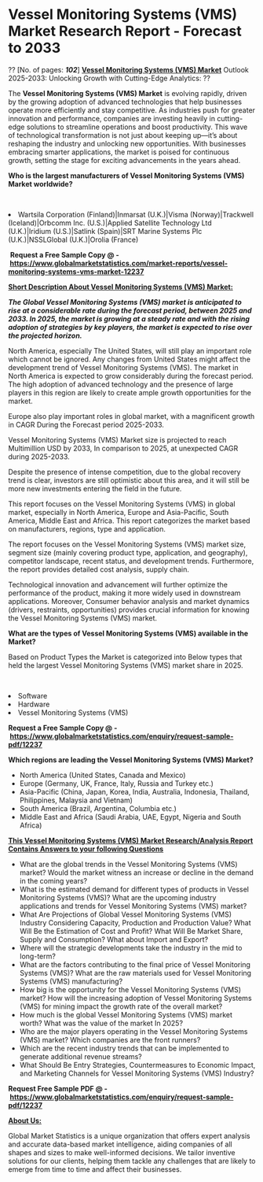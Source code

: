 <H1>Vessel Monitoring Systems (VMS) Market Research Report - Forecast to 2033</H1><p>?? [No. of pages:&nbsp;<strong><em>102</em></strong>]&nbsp;<strong><a href="https://www.globalmarketstatistics.com/market-reports/vessel-monitoring-systems-vms-market-12237">Vessel Monitoring Systems (VMS)&nbsp;Market</a></strong>&nbsp;Outlook 2025-2033: Unlocking Growth with Cutting-Edge Analytics: ??</p><p>The <strong>Vessel Monitoring Systems (VMS) Market</strong> is evolving rapidly, driven by the growing adoption of advanced technologies that help businesses operate more efficiently and stay competitive. As industries push for greater innovation and performance, companies are investing heavily in cutting-edge solutions to streamline operations and boost productivity. This wave of technological transformation is not just about keeping up&mdash;it&rsquo;s about reshaping the industry and unlocking new opportunities. With businesses embracing smarter applications, the market is poised for continuous growth, setting the stage for exciting advancements in the years ahead.</p><p><strong>Who is the largest manufacturers of Vessel Monitoring Systems (VMS) Market worldwide?</strong></p><p>&nbsp;<li>Wartsila Corporation (Finland)|Inmarsat (U.K.)|Visma (Norway)|Trackwell (Iceland)|Orbcomm Inc. (U.S.)|Applied Satellite Technology Ltd (U.K.)|Iridium (U.S.)|Satlink (Spain)|SRT Marine Systems Plc (U.K.)|NSSLGlobal (U.K.)|Orolia (France)</p><p>&nbsp;<strong>Request a Free Sample Copy @ -&nbsp;<a href="https://www.globalmarketstatistics.com/market-reports/vessel-monitoring-systems-vms-market-12237">https://www.globalmarketstatistics.com/market-reports/vessel-monitoring-systems-vms-market-12237</a></strong></p><p><strong><u>Short Description About Vessel Monitoring Systems (VMS) Market:</u></strong></p><p><strong><em>The Global Vessel Monitoring Systems (VMS) market is anticipated to rise at a considerable rate during the forecast period, between 2025 and 2033. In 2025, the market is growing at a steady rate and with the rising adoption of strategies by key players, the market is expected to rise over the projected horizon.</em></strong></p><p>North America, especially The United States, will still play an important role which cannot be ignored. Any changes from United States might affect the development trend of Vessel Monitoring Systems (VMS). The market in North America is expected to grow considerably during the forecast period. The high adoption of advanced technology and the presence of large players in this region are likely to create ample growth opportunities for the market.</p><p>Europe also play important roles in global market, with a magnificent growth in CAGR During the Forecast period 2025-2033.</p><p>Vessel Monitoring Systems (VMS) Market size is projected to reach Multimillion USD by 2033, In comparison to 2025, at unexpected CAGR during 2025-2033.</p><p>Despite the presence of intense competition, due to the global recovery trend is clear, investors are still optimistic about this area, and it will still be more new investments entering the field in the future.</p><p>This report focuses on the Vessel Monitoring Systems (VMS) in global market, especially in North America, Europe and Asia-Pacific, South America, Middle East and Africa. This report categorizes the market based on manufacturers, regions, type and application.</p><p>The report focuses on the Vessel Monitoring Systems (VMS) market size, segment size (mainly covering product type, application, and geography), competitor landscape, recent status, and development trends. Furthermore, the report provides detailed cost analysis, supply chain.</p><p>Technological innovation and advancement will further optimize the performance of the product, making it more widely used in downstream applications. Moreover, Consumer behavior analysis and market dynamics (drivers, restraints, opportunities) provides crucial information for knowing the Vessel Monitoring Systems (VMS) market.</p><p><strong>What are the types of Vessel Monitoring Systems (VMS) available in the Market?</strong></p><p>Based on Product Types the Market is categorized into Below types that held the largest Vessel Monitoring Systems (VMS) market share in 2025.</p><p>&nbsp;<li>Software<li> Hardware<li> Vessel Monitoring Systems (VMS)&nbsp;</p><p><strong>Request a Free Sample Copy @ -&nbsp;<a href="https://www.globalmarketstatistics.com/enquiry/request-sample-pdf/12237">https://www.globalmarketstatistics.com/enquiry/request-sample-pdf/12237</a></strong></p><p><strong>Which regions are leading the Vessel Monitoring Systems (VMS) Market?</strong></p><ul><li>North America (United States, Canada and Mexico)</li><li>Europe (Germany, UK, France, Italy, Russia and Turkey etc.)</li><li>Asia-Pacific (China, Japan, Korea, India, Australia, Indonesia, Thailand, Philippines, Malaysia and Vietnam)</li><li>South America (Brazil, Argentina, Columbia etc.)</li><li>Middle East and Africa (Saudi Arabia, UAE, Egypt, Nigeria and South Africa)</li></ul><p><strong><u>This Vessel Monitoring Systems (VMS) Market Research/Analysis Report Contains Answers to your following Questions</u></strong></p><ul><li>What are the global trends in the Vessel Monitoring Systems (VMS) market? Would the market witness an increase or decline in the demand in the coming years?</li><li>What is the estimated demand for different types of products in Vessel Monitoring Systems (VMS)? What are the upcoming industry applications and trends for Vessel Monitoring Systems (VMS) market?</li><li>What Are Projections of Global Vessel Monitoring Systems (VMS) Industry Considering Capacity, Production and Production Value? What Will Be the Estimation of Cost and Profit? What Will Be Market Share, Supply and Consumption? What about Import and Export?</li><li>Where will the strategic developments take the industry in the mid to long-term?</li><li>What are the factors contributing to the final price of Vessel Monitoring Systems (VMS)? What are the raw materials used for Vessel Monitoring Systems (VMS) manufacturing?</li><li>How big is the opportunity for the Vessel Monitoring Systems (VMS) market? How will the increasing adoption of Vessel Monitoring Systems (VMS) for mining impact the growth rate of the overall market?</li><li>How much is the global Vessel Monitoring Systems (VMS) market worth? What was the value of the market In 2025?</li><li>Who are the major players operating in the Vessel Monitoring Systems (VMS) market? Which companies are the front runners?</li><li>Which are the recent industry trends that can be implemented to generate additional revenue streams?</li><li>What Should Be Entry Strategies, Countermeasures to Economic Impact, and Marketing Channels for Vessel Monitoring Systems (VMS) Industry?</li></ul><p><strong>Request Free Sample PDF @ -&nbsp;<a href="https://www.globalmarketstatistics.com/enquiry/request-sample-pdf/12237">https://www.globalmarketstatistics.com/enquiry/request-sample-pdf/12237</a></strong></p><p><strong><u>About Us:</u></strong></p><p>Global Market Statistics&nbsp;is a unique organization that offers expert analysis and accurate data-based market intelligence, aiding companies of all shapes and sizes to make well-informed decisions. We tailor inventive solutions for our clients, helping them tackle any challenges that are likely to emerge from time to time and affect their businesses.</p>
